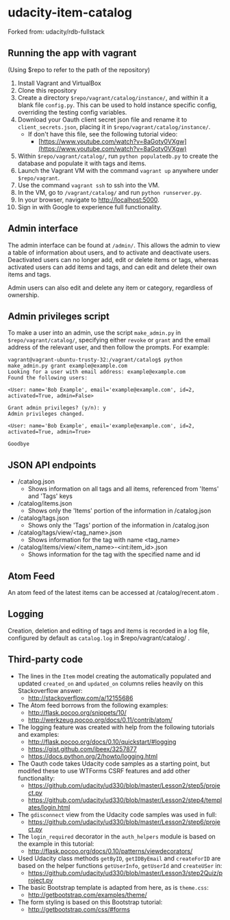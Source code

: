 udacity-item-catalog
=============
Forked from: udacity/rdb-fullstack

Running the app with vagrant
-------------
(Using $repo to refer to the path of the repository)

1. Install Vagrant and VirtualBox
2. Clone this repository
3. Create a directory `$repo/vagrant/catalog/instance/`, and within it a blank file `config.py`. This can be used to hold instance specific config, overriding the testing config variables.
4. Download your Oauth client secret json file and rename it to `client_secrets.json`, placing it in `$repo/vagrant/catalog/instance/`.
    - If don't have this file, see the following tutorial video:
        + [https://www.youtube.com/watch?v=8aGoty0VXgw](https://www.youtube.com/watch?v=8aGoty0VXgw)
5. Within `$repo/vagrant/catalog/`, run `python populatedb.py` to create the database and populate it with tags and items.
6. Launch the Vagrant VM with the command `vagrant up` anywhere under `$repo/vagrant`.
7. Use the command `vagrant ssh` to ssh into the VM.
8. In the VM, go to `/vagrant/catalog/` and run `python runserver.py`.
9. In your browser, navigate to [http://localhost:5000](http://localhost:5000).
10. Sign in with Google to experience full functionality.

Admin interface
-------------
The admin interface can be found at `/admin/`. This allows the admin to view a table of information about users, and to activate and deactivate users. Deactivated users can no longer add, edit or delete items or tags, whereas activated users can add items and tags, and can edit and delete their own items and tags.

Admin users can also edit and delete any item or category, regardless of ownership.

Admin privileges script
-------------
To make a user into an admin, use the script `make_admin.py` in `$repo/vagrant/catalog/`, specifying either `revoke` or `grant` and the email address of the relevant user, and then follow the prompts. For example:

```
vagrant@vagrant-ubuntu-trusty-32:/vagrant/catalog$ python make_admin.py grant example@example.com
Looking for a user with email address: example@example.com
Found the following users:

<User: name='Bob Example', email='example@example.com', id=2, activated=True, admin=False>

Grant admin privileges? (y/n): y
Admin privileges changed.

<User: name='Bob Example', email='example@example.com', id=2, activated=True, admin=True>

Goodbye

```

JSON API endpoints
-------------
- /catalog.json
    + Shows information on all tags and all items, referenced from 'Items' and 'Tags' keys
- /catalog/items.json
    + Shows only the 'Items' portion of the information in /catalog.json
- /catalog/tags.json
    + Shows only the 'Tags' portion of the information in /catalog.json
- /catalog/tags/view/\<tag_name>.json
    + Shows information for the tag with name <tag_name>
- /catalog/items/view/\<item_name>-\<int:item_id>.json
    + Shows information for the tag with the specified name and id

Atom Feed
--------------
An atom feed of the latest items can be accessed at /catalog/recent.atom .

Logging
--------------
Creation, deletion and editing of tags and items is recorded in a log file, configured by default as `catalog.log` in $repo/vagrant/catalog/ .

Third-party code
--------------
- The lines in the `Item` model creating the automatically populated and updated `created_on` and `updated_on` columns relies heavily on this Stackoverflow answer:
    + http://stackoverflow.com/a/12155686
- The Atom feed borrows from the following examples:
    + http://flask.pocoo.org/snippets/10/
    + http://werkzeug.pocoo.org/docs/0.11/contrib/atom/
- The logging feature was created with help from the following tutorials and examples:
    + http://flask.pocoo.org/docs/0.10/quickstart/#logging
    + https://gist.github.com/ibeex/3257877
    + https://docs.python.org/2/howto/logging.html
- The Oauth code takes Udacity code samples as a starting point, but modifed these to use WTForms CSRF features and add other functionality:
    + https://github.com/udacity/ud330/blob/master/Lesson2/step5/project.py
    + https://github.com/udacity/ud330/blob/master/Lesson2/step4/templates/login.html
- The `gdisconnect` view from the Udacity code samples was used in full:
    + https://github.com/udacity/ud330/blob/master/Lesson2/step6/project.py
- The `login_required` decorator in the `auth_helpers` module is based on the example in this tutorial:
    + http://flask.pocoo.org/docs/0.10/patterns/viewdecorators/
- Used Udacity class methods `getByID`, `getIDByEmail` and `createForID` are based on the helper functions `getUserInfo`, `getUserId` and `createUSer` in:
    + https://github.com/udacity/ud330/blob/master/Lesson3/step2Quiz/project.py
- The basic Bootstrap template is adapted from here, as is `theme.css`:
    + http://getbootstrap.com/examples/theme/
- The form styling is based on this Bootstrap tutorial:
    + http://getbootstrap.com/css/#forms